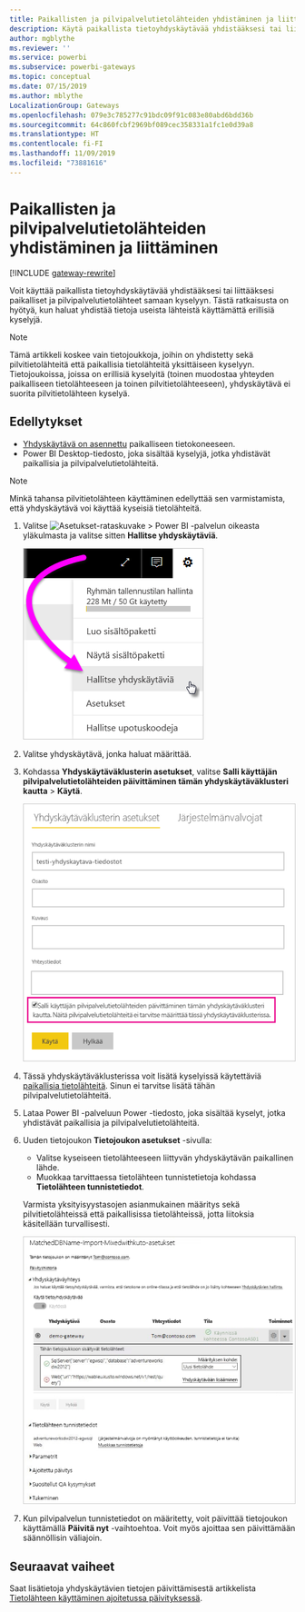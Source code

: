 ```yaml
---
title: Paikallisten ja pilvipalvelutietolähteiden yhdistäminen ja liittäminen
description: Käytä paikallista tietoyhdyskäytävää yhdistääksesi tai liittääksesi paikalliset ja pilvipalvelutietolähteet samaan kyselyyn.
author: mgblythe
ms.reviewer: ''
ms.service: powerbi
ms.subservice: powerbi-gateways
ms.topic: conceptual
ms.date: 07/15/2019
ms.author: mblythe
LocalizationGroup: Gateways
ms.openlocfilehash: 079e3c785277c91bdc09f91c083e80abd6bdd36b
ms.sourcegitcommit: 64c860fcbf2969bf089cec358331a1fc1e0d39a8
ms.translationtype: HT
ms.contentlocale: fi-FI
ms.lasthandoff: 11/09/2019
ms.locfileid: "73881616"
---
```

# <a name="merge-or-append-on-premises-and-cloud-data-sources"></a>Paikallisten ja pilvipalvelutietolähteiden yhdistäminen ja liittäminen

[!INCLUDE [gateway-rewrite](includes/gateway-rewrite.md)]

Voit käyttää paikallista tietoyhdyskäytävää yhdistääksesi tai liittääksesi paikalliset ja pilvipalvelutietolähteet samaan kyselyyn. Tästä ratkaisusta on hyötyä, kun haluat yhdistää tietoja useista lähteistä käyttämättä erillisiä kyselyjä.

>[!NOTE]
>Tämä artikkeli koskee vain tietojoukkoja, joihin on yhdistetty sekä pilvitietolähteitä että paikallisia tietolähteitä yksittäiseen kyselyyn. Tietojoukoissa, joissa on erillisiä kyselyitä (toinen muodostaa yhteyden paikalliseen tietolähteeseen ja toinen pilvitietolähteeseen), yhdyskäytävä ei suorita pilvitietolähteen kyselyä.

## <a name="prerequisites"></a>Edellytykset

- [Yhdyskäytävä on asennettu](/data-integration/gateway/service-gateway-install) paikalliseen tietokoneeseen.
- Power BI Desktop-tiedosto, joka sisältää kyselyjä, jotka yhdistävät paikallisia ja pilvipalvelutietolähteitä.

>[!NOTE]
>Minkä tahansa pilvitietolähteen käyttäminen edellyttää sen varmistamista, että yhdyskäytävä voi käyttää kyseisiä tietolähteitä.

1. Valitse ![Asetukset-rataskuvake](media/service-gateway-mashup-on-premises-cloud/icon-gear.png) >  Power BI -palvelun oikeasta yläkulmasta ja valitse sitten **Hallitse yhdyskäytäviä**.

    ![Hallitse yhdyskäytäviä](media/service-gateway-mashup-on-premises-cloud/manage-gateways.png)

2. Valitse yhdyskäytävä, jonka haluat määrittää.

3. Kohdassa **Yhdyskäytäväklusterin asetukset**, valitse **Salli käyttäjän pilvipalvelutietolähteiden päivittäminen tämän yhdyskäytäväklusteri kautta** > **Käytä**.

    ![Päivitä tämän yhdyskäytäväklusteri kautta](media/service-gateway-mashup-on-premises-cloud/refresh-gateway-cluster.png)

4. Tässä yhdyskäytäväklusterissa voit lisätä kyselyissä käytettäviä [paikallisia tietolähteitä](service-gateway-enterprise-manage-scheduled-refresh.md#add-a-data-source). Sinun ei tarvitse lisätä tähän pilvipalvelutietolähteitä.

5. Lataa Power BI -palveluun Power -tiedosto, joka sisältää kyselyt, jotka yhdistävät paikallisia ja pilvipalvelutietolähteitä.

6. Uuden tietojoukon **Tietojoukon asetukset** -sivulla:

   - Valitse kyseiseen tietolähteeseen liittyvän yhdyskäytävän paikallinen lähde.
   - Muokkaa tarvittaessa tietolähteen tunnistetietoja kohdassa **Tietolähteen tunnistetiedot**.

    Varmista yksityisyystasojen asianmukainen määritys sekä pilvitietolähteissä että paikallisissa tietolähteissä, jotta liitoksia käsitellään turvallisesti.

     ![Tietojoukon asetukset](media/service-gateway-mashup-on-premises-cloud/dataset-settings.png)

7. Kun pilvipalvelun tunnistetiedot on määritetty, voit päivittää tietojoukon käyttämällä **Päivitä nyt** -vaihtoehtoa. Voit myös ajoittaa sen päivittämään säännöllisin väliajoin.

## <a name="next-steps"></a>Seuraavat vaiheet

Saat lisätietoja yhdyskäytävien tietojen päivittämisestä artikkelista [Tietolähteen käyttäminen ajoitetussa päivityksessä](service-gateway-enterprise-manage-scheduled-refresh.md#use-the-data-source-for-scheduled-refresh).
